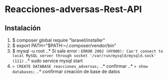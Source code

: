 # Reacciones-adversas-Rest-API

## Instalación


1. $ composer global require "laravel/installer" 
2. $ export PATH="$PATH:~/.composer/vendor/bin"
3. $ mysql -u root
..* Si sale error : ```ERROR 2002 (HY000): Can't connect to local MySQL server through socket '/var/run/mysqld/mysqld.sock' (111)```
..* sudo service mysql start
4. ```> CREATE DATABASE reacciones_adversas;```
..* confirmar
..* ```> show databases;```
..* confirmar creación de base de datos